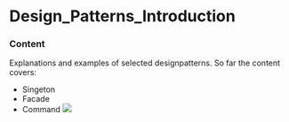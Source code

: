# Design_Patterns_Introduction
### Content
Explanations and examples of selected designpatterns.
So far the content covers:
- Singeton
- Facade
- Command
![](C:/Users/Kasper/Pictures/DesignPatterns.png)
